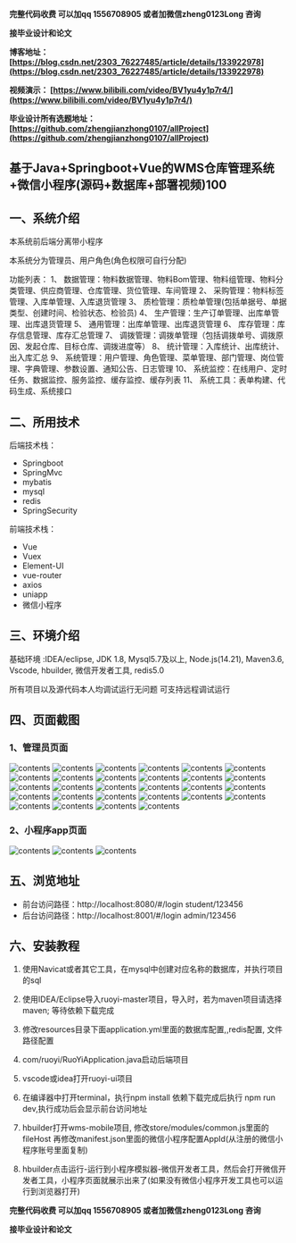 **完整代码收费  可以加qq 1556708905 或者加微信zheng0123Long 咨询**

**接毕业设计和论文**

**博客地址：
[https://blog.csdn.net/2303_76227485/article/details/133922978](https://blog.csdn.net/2303_76227485/article/details/133922978)**

**视频演示：
[https://www.bilibili.com/video/BV1yu4y1p7r4/](https://www.bilibili.com/video/BV1yu4y1p7r4/)**

**毕业设计所有选题地址：
[https://github.com/zhengjianzhong0107/allProject](https://github.com/zhengjianzhong0107/allProject)**

## 基于Java+Springboot+Vue的WMS仓库管理系统+微信小程序(源码+数据库+部署视频)100

## 一、系统介绍
本系统前后端分离带小程序

本系统分为管理员、用户角色(角色权限可自行分配)

功能列表：
1、 数据管理：物料数据管理、物料Bom管理、物料组管理、物料分类管理、供应商管理、仓库管理、货位管理、车间管理
2、 采购管理：物料标签管理、入库单管理、入库退货管理
3、 质检管理：质检单管理(包括单据号、单据类型、创建时间、检验状态、检验员)
4、 生产管理：生产订单管理、出库单管理、出库退货管理
5、 通用管理：出库单管理、出库退货管理
6、 库存管理：库存信息管理、库存汇总管理
7、 调拨管理：调拨单管理（包括调拨单号、调拨原因、发起仓库、目标仓库、调拨进度等）
8、 统计管理：入库统计、出库统计、出入库汇总
9、 系统管理：用户管理、角色管理、菜单管理、部门管理、岗位管理、字典管理、参数设置、通知公告、日志管理
10、 系统监控：在线用户、定时任务、数据监控、服务监控、缓存监控、缓存列表
11、 系统工具：表单构建、代码生成、系统接口

## 二、所用技术
后端技术栈：
- Springboot
- SpringMvc
- mybatis
- mysql
- redis
- SpringSecurity

前端技术栈：
- Vue
- Vuex
- Element-UI
- vue-router
- axios
- uniapp
- 微信小程序

## 三、环境介绍
基础环境 :IDEA/eclipse, JDK 1.8, Mysql5.7及以上, Node.js(14.21), Maven3.6, Vscode, hbuilder, 微信开发者工具, redis5.0

所有项目以及源代码本人均调试运行无问题 可支持远程调试运行

## 四、页面截图
### 1、管理员页面
![contents](./picture/picture1.png)
![contents](./picture/picture2.png)
![contents](./picture/picture3.png)
![contents](./picture/picture4.png)
![contents](./picture/picture5.png)
![contents](./picture/picture6.png)
![contents](./picture/picture7.png)
![contents](./picture/picture8.png)
![contents](./picture/picture9.png)
![contents](./picture/picture10.png)
![contents](./picture/picture11.png)
![contents](./picture/picture12.png)
![contents](./picture/picture13.png)
![contents](./picture/picture14.png)
![contents](./picture/picture15.png)
![contents](./picture/picture16.png)
![contents](./picture/picture17.png)
![contents](./picture/picture18.png)
![contents](./picture/picture19.png)
![contents](./picture/picture20.png)
![contents](./picture/picture21.png)
![contents](./picture/picture22.png)
![contents](./picture/picture23.png)
![contents](./picture/picture24.png)
![contents](./picture/picture25.png)
![contents](./picture/picture26.png)
![contents](./picture/picture27.png)
![contents](./picture/picture28.png)

### 2、小程序app页面
![contents](./picture/picture29.png)
![contents](./picture/picture30.png)
![contents](./picture/picture31.png)

## 五、浏览地址
- 前台访问路径：http://localhost:8080/#/login
  student/123456 
- 后台访问路径：http://localhost:8001/#/login
  admin/123456

## 六、安装教程

1. 使用Navicat或者其它工具，在mysql中创建对应名称的数据库，并执行项目的sql
 
2. 使用IDEA/Eclipse导入ruoyi-master项目，导入时，若为maven项目请选择maven; 等待依赖下载完成

3. 修改resources目录下面application.yml里面的数据库配置,,redis配置, 文件路径配置

4. com/ruoyi/RuoYiApplication.java启动后端项目

5. vscode或idea打开ruoyi-ui项目

6. 在编译器中打开terminal，执行npm install 依赖下载完成后执行 npm run dev,执行成功后会显示前台访问地址

7. hbuilder打开wms-mobile项目, 修改store/modules/common.js里面的fileHost
再修改manifest.json里面的微信小程序配置AppId(从注册的微信小程序账号里面复制)

8. hbuilder点击运行-运行到小程序模拟器-微信开发者工具，然后会打开微信开发者工具，小程序页面就展示出来了(如果没有微信小程序开发工具也可以运行到浏览器打开)

**完整代码收费  可以加qq 1556708905 或者加微信zheng0123Long 咨询**

**接毕业设计和论文**



